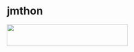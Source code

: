 # jmthon

<p align="left"><a href="https://heroku.com/deploy?template=https://github.com/omarahmad82/roz"> <img src="https://img.shields.io/badge/Deploy%20To%20Heroku-purple?style=for-the-badge&logo=heroku" width="320" height="58.45"/></a></p>
